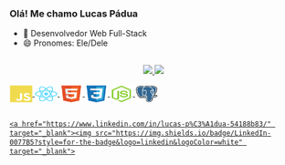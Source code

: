 ### Olá! Me chamo Lucas Pádua
- 🌱 Desenvolvedor Web Full-Stack 
- 😄 Pronomes: Ele/Dele

##

<div align="center">
  <a href="https://github.com/lLucasPadua">
  <img height="150em" src="https://github-readme-stats.vercel.app/api?username=lLucasPadua&show_icons=true&theme=dark&include_all_commits=true&count_private=true"/>
  <img height="150em" src="https://github-readme-stats.vercel.app/api/top-langs/?username=lLucasPadua&layout=compact&langs_count=7&theme=dark"/>
</div>
<div style="display: inline_block"><br>
  <img align="center" alt="Rafa-Js" height="30" width="40" src="https://raw.githubusercontent.com/devicons/devicon/master/icons/javascript/javascript-plain.svg">
  <img align="center" alt="Rafa-React" height="30" width="40" src="https://raw.githubusercontent.com/devicons/devicon/master/icons/react/react-original.svg">
  <img align="center" alt="Rafa-HTML" height="30" width="40" src="https://raw.githubusercontent.com/devicons/devicon/master/icons/html5/html5-original.svg">
  <img align="center" alt="Rafa-CSS" height="30" width="40" src="https://raw.githubusercontent.com/devicons/devicon/master/icons/css3/css3-original.svg">
  <img align="center" alt="Rafa-CSS" height="30" width="40" src="https://github.com/devicons/devicon/blob/master/icons/nodejs/nodejs-original.svg">
  <img align="center" alt="Rafa-CSS" height="30" width="40" src="https://github.com/devicons/devicon/blob/master/icons/postgresql/postgresql-original.svg">
</div>

  ##
<div>
  
 	<a href="https://www.linkedin.com/in/lucas-p%C3%A1dua-54188b83/" target="_blank"><img src="https://img.shields.io/badge/LinkedIn-0077B5?style=for-the-badge&logo=linkedin&logoColor=white" target="_blank">
  </a>

  
</div>
  
  
